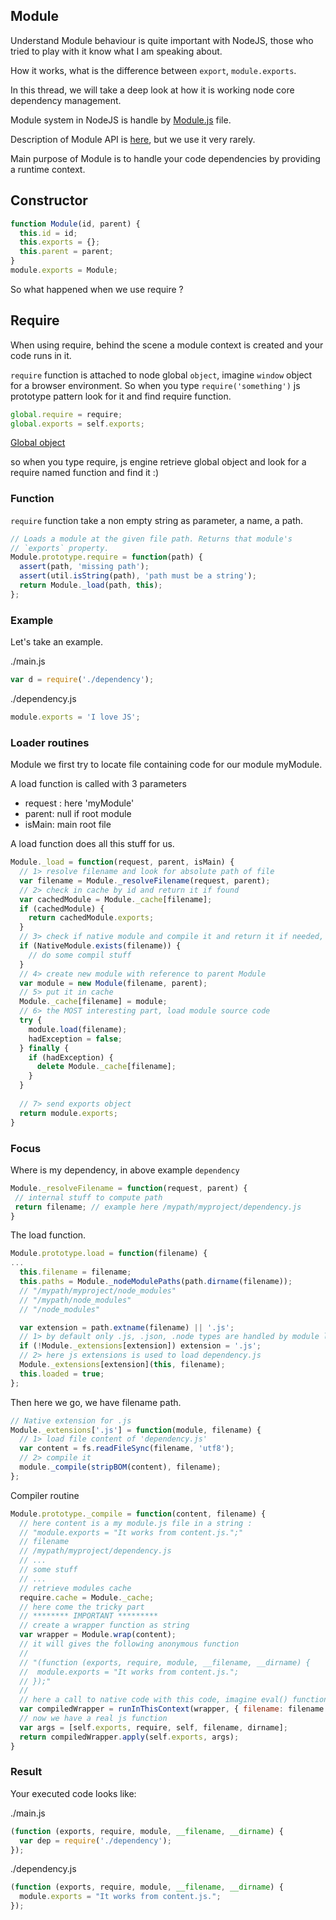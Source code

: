 ## Module

Understand Module behaviour is quite important with NodeJS, those who tried to play with it know what I am speaking about.

How it works, what is the difference between `export`, `module.exports`.

In this thread, we will take a deep look at how it is working node core dependency management.

Module system in NodeJS is handle by [Module.js](https://github.com/joyent/node/blob/master/lib/module.js) file.

Description of Module API is [here](https://nodejs.org/docs/latest/api/modules.html#modules_the_module_object), but we use it very rarely.

Main purpose of Module is to handle your code dependencies by providing a runtime context.

## Constructor

```javascript
function Module(id, parent) {
  this.id = id;
  this.exports = {};
  this.parent = parent;
}
module.exports = Module;
```

So what happened when we use require ?

## Require

When using require, behind the scene a module context is created and your code runs in it.

`require` function is attached to node global `object`, imagine `window` object for a browser environment. So when you type `require('something')` js prototype pattern look for it and find require function.

```javascript
global.require = require;
global.exports = self.exports;
```
[Global object](https://nodejs.org/api/globals.html#globals_global)

so when you type require, js engine retrieve global object and look for a require named function and find it :)

### Function

`require` function take a non empty string as parameter, a name, a path.

```javascript
// Loads a module at the given file path. Returns that module's
// `exports` property.
Module.prototype.require = function(path) {
  assert(path, 'missing path');
  assert(util.isString(path), 'path must be a string');
  return Module._load(path, this);
};
```

### Example
Let's take an example.

./main.js
```javascript
var d = require('./dependency');
```

./dependency.js
```javascript
module.exports = 'I love JS';
```

### Loader routines

Module we first try to locate file containing code for our module myModule.

A load function is called with 3 parameters
* request : here 'myModule'
* parent: null if root module
* isMain: main root file

A load function does all this stuff for us.

```javascript
Module._load = function(request, parent, isMain) {
  // 1> resolve filename and look for absolute path of file
  var filename = Module._resolveFilename(request, parent);
  // 2> check in cache by id and return it if found
  var cachedModule = Module._cache[filename];
  if (cachedModule) {
    return cachedModule.exports;
  }
  // 3> check if native module and compile it and return it if needed, example require('fs');
  if (NativeModule.exists(filename)) {
    // do some compil stuff
  }
  // 4> create new module with reference to parent Module
  var module = new Module(filename, parent);
  // 5> put it in cache
  Module._cache[filename] = module;
  // 6> the MOST interesting part, load module source code
  try {
    module.load(filename);
    hadException = false;
  } finally {
    if (hadException) {
      delete Module._cache[filename];
    }
  }
  
  // 7> send exports object
  return module.exports;
}
```

### Focus

Where is my dependency, in above example `dependency`

```javascript
Module._resolveFilename = function(request, parent) {
 // internal stuff to compute path
 return filename; // example here /mypath/myproject/dependency.js
}
```

The load function.

```javascript
Module.prototype.load = function(filename) {
...
  this.filename = filename;
  this.paths = Module._nodeModulePaths(path.dirname(filename));
  // "/mypath/myproject/node_modules"
  // "/mypath/node_modules"
  // "/node_modules"

  var extension = path.extname(filename) || '.js';
  // 1> by default only .js, .json, .node types are handled by module loader
  if (!Module._extensions[extension]) extension = '.js';
  // 2> here js extensions is used to load dependency.js
  Module._extensions[extension](this, filename);
  this.loaded = true;
};
```

Then here we go, we have filename path.

```javascript
// Native extension for .js
Module._extensions['.js'] = function(module, filename) {
  // 1> load file content of 'dependency.js'
  var content = fs.readFileSync(filename, 'utf8');
  // 2> compile it
  module._compile(stripBOM(content), filename);
};
```

Compiler routine

```javascript
Module.prototype._compile = function(content, filename) {
  // here content is a my module.js file in a string :
  // "module.exports = "It works from content.js.";"
  // filename
  // /mypath/myproject/dependency.js
  // ...
  // some stuff
  // ...
  // retrieve modules cache
  require.cache = Module._cache;
  // here come the tricky part
  // ******** IMPORTANT *********
  // create a wrapper function as string
  var wrapper = Module.wrap(content);
  // it will gives the following anonymous function
  //
  // "(function (exports, require, module, __filename, __dirname) { 
  //  module.exports = "It works from content.js."; 
  // });"
  //
  // here a call to native code with this code, imagine eval() function.
  var compiledWrapper = runInThisContext(wrapper, { filename: filename });
  // now we have a real js function
  var args = [self.exports, require, self, filename, dirname];
  return compiledWrapper.apply(self.exports, args);
}
```

### Result

Your executed code looks like:

./main.js
```javascript
(function (exports, require, module, __filename, __dirname) {
  var dep = require('./dependency');
});
```

./dependency.js
```javascript
(function (exports, require, module, __filename, __dirname) { 
  module.exports = "It works from content.js.";
});
```
